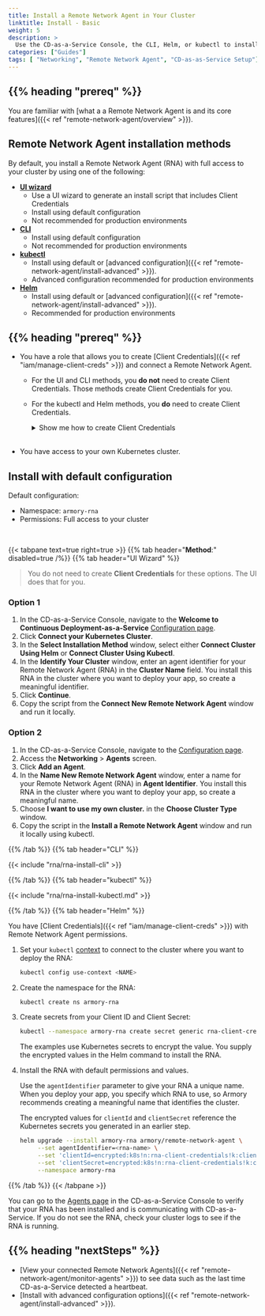```yaml
---
title: Install a Remote Network Agent in Your Cluster
linktitle: Install - Basic
weight: 5
description: >
  Use the CD-as-a-Service Console, the CLI, Helm, or kubectl to install a CD-as-a-Service Remote Network Agent in your Kubernetes cluster. 
categories: ["Guides"]
tags: [ "Networking", "Remote Network Agent", "CD-as-as-Service Setup"]
---
```


<!-- The CDaaS UI links to this page. Do not change the title. -->

## {{% heading "prereq" %}}

You are familiar with [what a a Remote Network Agent is and its core features]({{< ref "remote-network-agent/overview" >}}).

## Remote Network Agent installation methods

By default, you install a Remote Network Agent (RNA) with full access to your cluster by using one of the following:

* [**UI wizard**](#generate-install-script-using-a-ui-wizard)
  * Use a UI wizard to generate an install script that includes Client Credentials 
  * Install using default configuration
  * Not recommended for production environments
* [**CLI**](#install-manually-using-the-cli)
  * Install using default configuration
  * Not recommended for production environments
* [**kubectl**](#install-manually-using-kubectl)
  * Install using default or [advanced configuration]({{< ref "remote-network-agent/install-advanced" >}}).
  * Advanced configuration recommended for production environments
* [**Helm**](#install-manually-using-helm)
  * Install using default or [advanced configuration]({{< ref "remote-network-agent/install-advanced" >}}).
  * Recommended for production environments


## {{% heading "prereq" %}}

* You have a role that allows you to create [Client Credentials]({{< ref "iam/manage-client-creds" >}}) and connect a Remote Network Agent.

  * For the UI and CLI methods, you **do not** need to create Client Credentials. Those methods create Client Credentials for you.
  * For the kubectl and Helm methods, you **do** need to create Client Credentials.

    <details><summary>Show me how to create Client Credentials</summary>
    {{< include "client-creds.md" >}}
    </details></br> 

* You have access to your own Kubernetes cluster.

## Install with default configuration

Default configuration:

* Namespace: `armory-rna`
* Permissions: Full access to your cluster
</br>

{{< tabpane text=true right=true >}}
{{% tab header="**Method**:" disabled=true /%}}
{{% tab header="UI Wizard" %}}

>You do not need to create **Client Credentials** for these options. The UI does that for you.

### Option 1

1. In the CD-as-a-Service Console, navigate to the **Welcome to Continuous Deployment-as-a-Service** [Configuration page](https://console.cloud.armory.io/configuration).
1. Click **Connect your Kubernetes Cluster**.
1. In the **Select Installation Method** window, select either **Connect Cluster Using Helm** or **Connect Cluster Using Kubectl**.
1. In the **Identify Your Cluster** window, enter an agent identifier for your Remote Network Agent (RNA) in the **Cluster Name** field. You install this RNA in the cluster where you want to deploy your app, so create a meaningful identifier.
1. Click **Continue**.
1. Copy the script from the **Connect New Remote Network Agent** window and run it locally.

### Option 2

1. In the CD-as-a-Service Console, navigate to the [Configuration page](https://console.cloud.armory.io/configuration).
1. Access the **Networking** > **Agents** screen.
1. Click **Add an Agent**.
1. In the **Name New Remote Network Agent** window, enter a name for your Remote Network Agent (RNA) in **Agent Identifier**. You install this RNA in the cluster where you want to deploy your app, so create a meaningful name.
1. Choose **I want to use my own cluster.** in the **Choose Cluster Type** window.
1. Copy the script in the **Install a Remote Network Agent** window and run it locally using kubectl.

{{% /tab %}}
{{% tab header="CLI"  %}}

{{< include "rna/rna-install-cli" >}}

{{% /tab %}}
{{% tab header="kubectl"  %}}

{{< include "rna/rna-install-kubectl.md" >}}

{{% /tab %}}
{{% tab header="Helm"  %}}

You have [Client Credentials]({{< ref "iam/manage-client-creds" >}}) with Remote Network Agent permissions.

1. Set your `kubectl` [context](https://kubernetes.io/docs/reference/generated/kubectl/kubectl-commands#-em-set-context-em-) to connect to the cluster where you want to deploy the RNA:

   ```bash
   kubectl config use-context <NAME>
   ```

1. Create the namespace for the RNA:

   ```bash
   kubectl create ns armory-rna
   ```

1. Create secrets from your Client ID and Client Secret:

   ```bash
   kubectl --namespace armory-rna create secret generic rna-client-credentials --type=string --from-literal=client-secret=<your-client-secret> --from-literal=client-id=<your-client-id>
   ```

   The examples use Kubernetes secrets to encrypt the value. You supply the encrypted values in the Helm command to install the RNA.

1. Install the RNA with default permissions and values.

   Use the `agentIdentifier` parameter to give your RNA a unique name. When you deploy your app, you specify which RNA to use, so Armory recommends creating a meaningful name that identifies the cluster.

   The encrypted values for `clientId` and `clientSecret` reference the Kubernetes secrets you generated in an earlier step.

   ```bash
   helm upgrade --install armory-rna armory/remote-network-agent \
        --set agentIdentifier=<rna-name> \
        --set 'clientId=encrypted:k8s!n:rna-client-credentials!k:client-id' \
        --set 'clientSecret=encrypted:k8s!n:rna-client-credentials!k:client-secret' \
        --namespace armory-rna
   ```

{{% /tab %}}
{{< /tabpane >}}


You can go to the [Agents page](https://console.cloud.armory.io/configuration/agents) in the CD-as-a-Service Console to verify that your RNA has been installed and is communicating with CD-as-a-Service. If you do not see the RNA, check your cluster logs to see if the RNA is running.


## {{% heading "nextSteps" %}}

* [View your connected Remote Network Agents]({{< ref "remote-network-agent/monitor-agents" >}}) to see data such as the last time CD-as-a-Service detected a heartbeat.
* [Install with advanced configuration options]({{< ref "remote-network-agent/install-advanced" >}}).